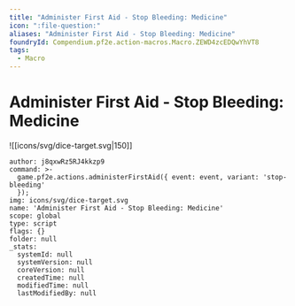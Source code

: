 ```yaml
---
title: "Administer First Aid - Stop Bleeding: Medicine"
icon: ":file-question:"
aliases: "Administer First Aid - Stop Bleeding: Medicine"
foundryId: Compendium.pf2e.action-macros.Macro.ZEWD4zcEDQwYhVT8
tags:
  - Macro
---
```


# Administer First Aid - Stop Bleeding: Medicine
![[icons/svg/dice-target.svg|150]]

```Macro
author: j8qxwRz5RJ4kkzp9
command: >-
  game.pf2e.actions.administerFirstAid({ event: event, variant: 'stop-bleeding'
  });
img: icons/svg/dice-target.svg
name: 'Administer First Aid - Stop Bleeding: Medicine'
scope: global
type: script
flags: {}
folder: null
_stats:
  systemId: null
  systemVersion: null
  coreVersion: null
  createdTime: null
  modifiedTime: null
  lastModifiedBy: null
```
